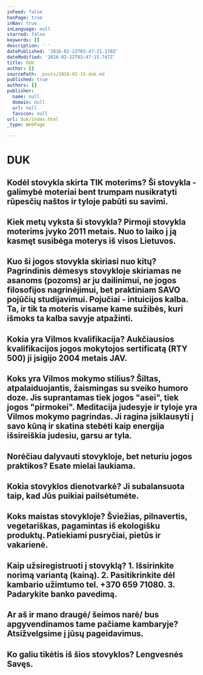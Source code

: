 ```yaml
---
inFeed: false
hasPage: true
inNav: true
inLanguage: null
starred: false
keywords: []
description: ' '
datePublished: '2016-02-22T03:47:21.178Z'
dateModified: '2016-02-22T03:47:15.747Z'
title: DUK
author: []
sourcePath: _posts/2016-02-15-duk.md
published: true
authors: []
publisher:
  name: null
  domain: null
  url: null
  favicon: null
url: duk/index.html
_type: WebPage

---
```

# DUK

## Kodėl stovykla skirta TIK moterims? Ši stovykla - galimybė moteriai bent trumpam nusikratyti rūpesčių naštos ir tyloje pabūti su savimi. 

## Kiek metų vyksta ši stovykla? Pirmoji stovykla moterims įvyko 2011 metais. Nuo to laiko į ją kasmęt susibėga moterys iš visos Lietuvos. 

## Kuo ši jogos stovykla skiriasi nuo kitų? Pagrindinis dėmesys stovykloje skiriamas ne asanoms (pozoms) ar ju dailinimui, ne jogos filosofijos nagrinėjimui, bet praktiniam SAVO pojūčių studijavimui. Pojučiai - intuicijos kalba. Ta, ir tik ta moteris visame kame sužibės, kuri išmoks ta kalba savyje atpažinti. 

## Kokia yra Vilmos kvalifikacija? Aukčiausios kvalifikacijos jogos mokytojos sertificatą (RTY 500) ji įsigijo 2004 metais JAV.

## Koks yra Vilmos mokymo stilius? Šiltas, atpalaiduojantis, žaismingas su sveiko humoro doze. Jis suprantamas tiek jogos "asei", tiek jogos "pirmokei". Meditacija judesyje ir tyloje yra Vilmos mokymo pagrindas. Ji ragina įsiklausyti į savo kūną ir skatina stebėti kaip energija išsireiškia judesiu, garsu ar tyla. 

## Norėčiau dalyvauti stovykloje, bet neturiu jogos praktikos? Esate mielai laukiama.  

## Kokia stovyklos dienotvarkė? Ji subalansuota taip, kad Jūs puikiai pailsėtumėte. 

## Koks maistas stovykloje? Šviežias, pilnavertis, vegetariškas, pagamintas iš ekologišku produktų. Patiekiami pusryčiai, pietūs ir vakarienė. 

## Kaip užsiregistruoti į stovyklą? 1\. Išsirinkite norimą variantą (kainą). 2\. Pasitikrinkite dėl kambario užimtumo tel. +370 659 71080\. 3\. Padarykite banko pavedimą. 

## Ar aš ir mano draugė/ šeimos narė/ bus apgyvendinamos tame pačiame kambaryje? Atsižvelgsime į jūsų pageidavimus. 

## Ko galiu tikėtis iš šios stovyklos? Lengvesnės Savęs.